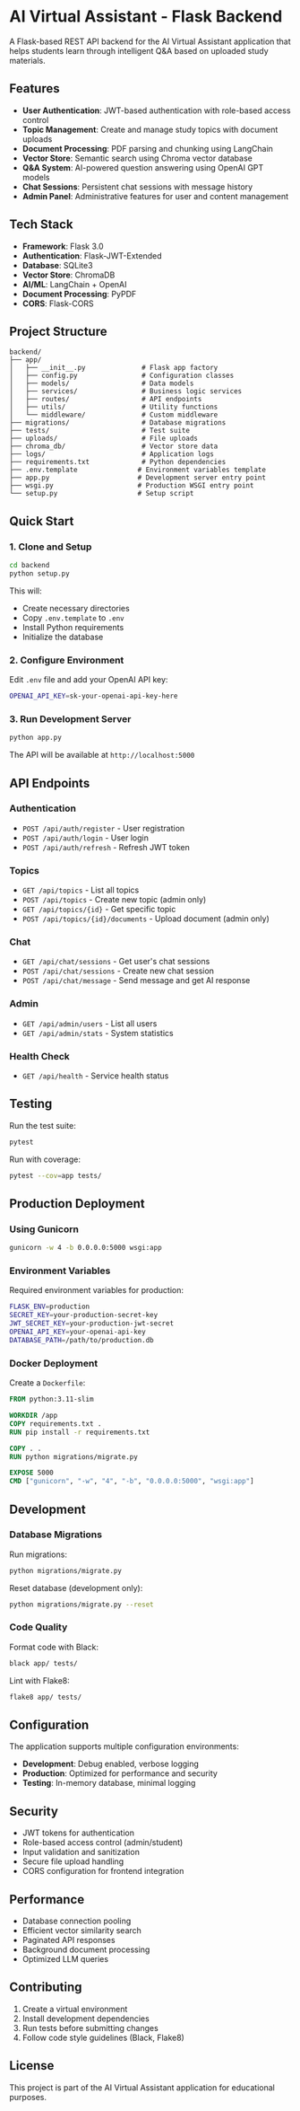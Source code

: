 # AI Virtual Assistant - Flask Backend

A Flask-based REST API backend for the AI Virtual Assistant application that helps students learn through intelligent Q&A based on uploaded study materials.

## Features

- **User Authentication**: JWT-based authentication with role-based access control
- **Topic Management**: Create and manage study topics with document uploads
- **Document Processing**: PDF parsing and chunking using LangChain
- **Vector Store**: Semantic search using Chroma vector database
- **Q&A System**: AI-powered question answering using OpenAI GPT models
- **Chat Sessions**: Persistent chat sessions with message history
- **Admin Panel**: Administrative features for user and content management

## Tech Stack

- **Framework**: Flask 3.0
- **Authentication**: Flask-JWT-Extended
- **Database**: SQLite3
- **Vector Store**: ChromaDB
- **AI/ML**: LangChain + OpenAI
- **Document Processing**: PyPDF
- **CORS**: Flask-CORS

## Project Structure

```
backend/
├── app/
│   ├── __init__.py              # Flask app factory
│   ├── config.py                # Configuration classes
│   ├── models/                  # Data models
│   ├── services/                # Business logic services
│   ├── routes/                  # API endpoints
│   ├── utils/                   # Utility functions
│   └── middleware/              # Custom middleware
├── migrations/                  # Database migrations
├── tests/                       # Test suite
├── uploads/                     # File uploads
├── chroma_db/                   # Vector store data
├── logs/                        # Application logs
├── requirements.txt             # Python dependencies
├── .env.template               # Environment variables template
├── app.py                      # Development server entry point
├── wsgi.py                     # Production WSGI entry point
└── setup.py                    # Setup script
```

## Quick Start

### 1. Clone and Setup

```bash
cd backend
python setup.py
```

This will:
- Create necessary directories
- Copy `.env.template` to `.env`
- Install Python requirements
- Initialize the database

### 2. Configure Environment

Edit `.env` file and add your OpenAI API key:

```bash
OPENAI_API_KEY=sk-your-openai-api-key-here
```

### 3. Run Development Server

```bash
python app.py
```

The API will be available at `http://localhost:5000`

## API Endpoints

### Authentication
- `POST /api/auth/register` - User registration
- `POST /api/auth/login` - User login
- `POST /api/auth/refresh` - Refresh JWT token

### Topics
- `GET /api/topics` - List all topics
- `POST /api/topics` - Create new topic (admin only)
- `GET /api/topics/{id}` - Get specific topic
- `POST /api/topics/{id}/documents` - Upload document (admin only)

### Chat
- `GET /api/chat/sessions` - Get user's chat sessions
- `POST /api/chat/sessions` - Create new chat session
- `POST /api/chat/message` - Send message and get AI response

### Admin
- `GET /api/admin/users` - List all users
- `GET /api/admin/stats` - System statistics

### Health Check
- `GET /api/health` - Service health status

## Testing

Run the test suite:

```bash
pytest
```

Run with coverage:

```bash
pytest --cov=app tests/
```

## Production Deployment

### Using Gunicorn

```bash
gunicorn -w 4 -b 0.0.0.0:5000 wsgi:app
```

### Environment Variables

Required environment variables for production:

```bash
FLASK_ENV=production
SECRET_KEY=your-production-secret-key
JWT_SECRET_KEY=your-production-jwt-secret
OPENAI_API_KEY=your-openai-api-key
DATABASE_PATH=/path/to/production.db
```

### Docker Deployment

Create a `Dockerfile`:

```dockerfile
FROM python:3.11-slim

WORKDIR /app
COPY requirements.txt .
RUN pip install -r requirements.txt

COPY . .
RUN python migrations/migrate.py

EXPOSE 5000
CMD ["gunicorn", "-w", "4", "-b", "0.0.0.0:5000", "wsgi:app"]
```

## Development

### Database Migrations

Run migrations:

```bash
python migrations/migrate.py
```

Reset database (development only):

```bash
python migrations/migrate.py --reset
```

### Code Quality

Format code with Black:

```bash
black app/ tests/
```

Lint with Flake8:

```bash
flake8 app/ tests/
```

## Configuration

The application supports multiple configuration environments:

- **Development**: Debug enabled, verbose logging
- **Production**: Optimized for performance and security
- **Testing**: In-memory database, minimal logging

## Security

- JWT tokens for authentication
- Role-based access control (admin/student)
- Input validation and sanitization
- Secure file upload handling
- CORS configuration for frontend integration

## Performance

- Database connection pooling
- Efficient vector similarity search
- Paginated API responses
- Background document processing
- Optimized LLM queries

## Contributing

1. Create a virtual environment
2. Install development dependencies
3. Run tests before submitting changes
4. Follow code style guidelines (Black, Flake8)

## License

This project is part of the AI Virtual Assistant application for educational purposes.
